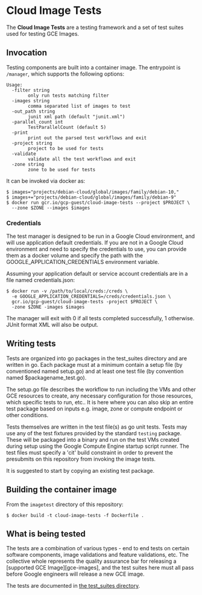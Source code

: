 # Cloud Image Tests #

The **Cloud Image Tests** are a testing framework and a set of test suites used
for testing GCE Images.

## Invocation ##

Testing components are built into a container image. The entrypoint is
`/manager`, which supports the following options:

    Usage:
      -filter string
            only run tests matching filter
      -images string
            comma separated list of images to test
      -out_path string
            junit xml path (default "junit.xml")
      -parallel_count int
            TestParallelCount (default 5)
      -print
            print out the parsed test workflows and exit
      -project string
            project to be used for tests
      -validate
            validate all the test workflows and exit
      -zone string
            zone to be used for tests

It can be invoked via docker as:

    $ images="projects/debian-cloud/global/images/family/debian-10,"
    $ images+="projects/debian-cloud/global/images/family/debian-9"
    $ docker run gcr.io/gcp-guest/cloud-image-tests --project $PROJECT \
      --zone $ZONE --images $images

### Credentials ###

The test manager is designed to be run in a Google Cloud environment, and will
use application default credentials. If you are not in a Google Cloud
environment and need to specify the credentials to use, you can provide them as
a docker volume and specify the path with the GOOGLE\_APPLICATION\_CREDENTIALS
environment variable.

Assuming your application default or service account credentials are in a file
named credentials.json:

    $ docker run -v /path/to/local/creds:/creds \
      -e GOOGLE_APPLICATION_CREDENTIALS=/creds/credentials.json \
      gcr.io/gcp-guest/cloud-image-tests -project $PROJECT \
      -zone $ZONE -images $images

The manager will exit with 0 if all tests completed successfully, 1 otherwise.
JUnit format XML will also be output.

## Writing tests ##

Tests are organized into go packages in the test\_suites directory and are
written in go. Each package must at a minimum contain a setup file (by
conventioned named setup.go) and at least one test file (by convention named
$packagename\_test.go).

The setup.go file describes the workflow to run including the VMs and other GCE
resources to create, any necessary configuration for those resources, which
specific tests to run, etc.. It is here where you can also skip an entire test
package based on inputs e.g. image, zone or compute endpoint or other
conditions.

Tests themselves are written in the test file(s) as go unit tests. Tests may use
any of the test fixtures provided by the standard `testing` package.  These will
be packaged into a binary and run on the test VMs created during setup using the
Google Compute Engine startup script runner. The test files must specify a
'cit' build constraint in order to prevent the presubmits on this repository
from invoking the image tests.

It is suggested to start by copying an existing test package.

## Building the container image ##

From the `imagetest` directory of this repository:

    $ docker build -t cloud-image-tests -f Dockerfile .

## What is being tested ##

The tests are a combination of various types - end to end tests on certain
software components, image validations and feature validations, etc. The
collective whole represents the quality assurance bar for releasing a [supported
GCE Image][gce-images], and the test suites here must all pass before Google
engineers will release a new GCE image.

The tests are documented in [the test\_suites directory](test_suites/README.md).
